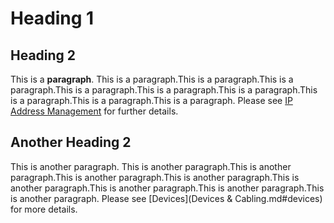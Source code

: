 # Heading 1

## Heading 2

This is a **paragraph**. This is a paragraph.This is a paragraph.This is a paragraph.This is a paragraph.This is a paragraph.This is a paragraph.This is a paragraph.This is a paragraph.This is a paragraph. Please see [IP Address Management](IPAM.md) for further details.

## Another Heading 2

This is another paragraph. This is another paragraph.This is another paragraph.This is another paragraph.This is another paragraph.This is another paragraph.This is another paragraph.This is another paragraph.This is another paragraph. Please see [Devices](Devices & Cabling.md#devices) for more details.
